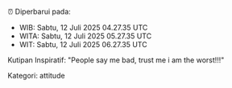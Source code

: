 ⏰ Diperbarui pada:
- WIB: Sabtu, 12 Juli 2025 04.27.35 UTC
- WITA: Sabtu, 12 Juli 2025 05.27.35 UTC
- WIT: Sabtu, 12 Juli 2025 06.27.35 UTC

Kutipan Inspiratif:
"People say me bad, trust me i am the worst!!!"


Kategori: attitude

